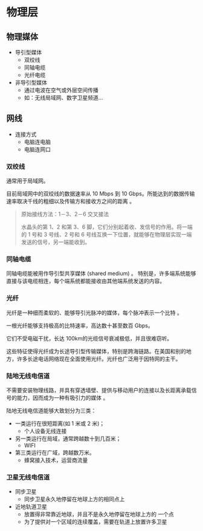 # 物理层

## 物理媒体
- 导引型媒体
	- 双绞线
	- 同轴电缆
	- 光纤电缆
- 非导引型媒体
	- 通过电波在空气或外层空间传播
	- 如：无线局域网、数字卫星频道...

## 网线
- 连接方式
	- 电脑连电脑
	- 电脑连网口

### 双绞线
通常用于局域网。

目前局域网中的双绞线的数据速率从 10 Mbps 到 10 Gbps。所能达到的数据传输速率取决千线的粗细以及传输方和接收方之间的距离 。

> 原始接线方法：1－3、2－6 交叉接法
> 
> 水晶头的第 1、2 和第 3、6 脚，它们分别起着收、发信号的作用。将一端的 1 号和 3 号线、2 号和 6 号线互换一下位置，就能够在物理层实现一端发送的信号，另一端能收到。

### 同轴电缆
同轴电缆能被用作导引型共享媒体 (shared medium) 。 特别是，许多端系统能够直接与该电缆相连，每个端系统都能接收由其他端系统发送的内容。

### 光纤

光纤是一种细而柔软的、能够导引光脉冲的媒体，每个脉冲表示一个比特 。

一根光纤能够支持极高的比特速率，高达数十甚至数百 Gbps。

它们不受电磁干扰，长达 100km的光缆信号衰减极低，并且很难窃听。

这些特征使得光纤成为长途导引型传输媒体，特别是跨海链路。在美国和别的地方，许多长途电话网络现在全面使用光纤。光纤也广泛用于因特网的主干。

### 陆地无线电信道

不需要安装物理线路，并具有穿透墙壁、提供与移动用户的连接以及长距离承载信号的能力，因而成为一种有吸引力的媒体 。

陆地无线电信道能够大致划分为三类：
- 一类运行在很短距离(如 1 米或 2 米)；
	- 个人设备无线连接
- 另一类运行在局域，通常跨越数十到几百米；
	- WIFI
- 第三类运行在广域，跨越数万米。
	- 蜂窝接入技术，运营商流量

### 卫星无线电信道

- 同步卫星
	- 同步卫星永久地停留在地球上方的相同点上
- 近地轨道卫星
	- 放置得非常靠近地球，并且不是永久地停留在地球上方的 一个点
	- 为了提供对一个区域的连续覆盖，需要在轨道上放置许多卫星
